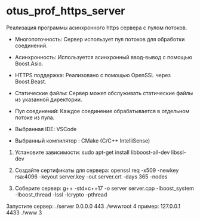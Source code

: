 # otus_prof_https_server

Реализация программы асинхронного https сервера с пулом потоков.

* Многопоточность: Сервер использует пул потоков для обработки соединений.
* Асинхронность: Используется асинхронный ввод-вывод с помощью Boost.Asio.
* HTTPS поддержка: Реализовано с помощью OpenSSL через Boost.Beast.
* Статические файлы: Сервер может обслуживать статические файлы из указанной директории.
* Пул соединений: Каждое соединение обрабатывается в отдельном потоке из пула.

* Выбранная IDE: VSCode
* Выбранный компилятор : CMake (C/С++ IntelliSense)

1. Установите зависимости:
sudo apt-get install libboost-all-dev libssl-dev

2. Создайте сертификаты для сервера:
openssl req -x509 -newkey rsa:4096 -keyout server.key -out server.crt -days 365 -nodes

3. Соберите сервер:
g++ -std=c++17 -o server server.cpp -lboost_system -lboost_thread -lssl -lcrypto -pthread

Запустите сервер:
./server 0.0.0.0 443 ./wwwroot 4
пример:
127.0.0.1 4433 ./www 3
